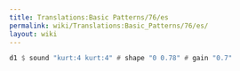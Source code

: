 ```yaml
---
title: Translations:Basic Patterns/76/es
permalink: wiki/Translations:Basic_Patterns/76/es/
layout: wiki
---
```


``` Haskell
d1 $ sound "kurt:4 kurt:4" # shape "0 0.78" # gain "0.7"
```
